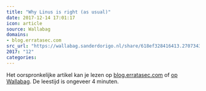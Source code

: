 ```yaml
---
title: "Why Linus is right (as usual)"
date: 2017-12-14 17:01:17
icon: article
source: Wallabag
domains:
- blog.erratasec.com
src_url: "https://wallabag.sanderdorigo.nl/share/618ef328416413.27073431"
2017: "12"
categories:
---
```

Het oorspronkelijke artikel kan je lezen op [blog.erratasec.com](http://blog.erratasec.com/2017/11/why-linus-is-right-as-usual.html) of [op Wallabag](https://wallabag.sanderdorigo.nl/share/618ef328416413.27073431). De leestijd is ongeveer 4 minuten.